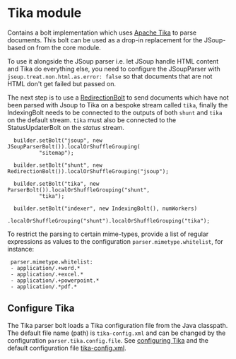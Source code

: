 # Tika module

Contains a bolt implementation which uses [Apache Tika](http://tika.apache.org/) to parse documents. This bolt can be used as a drop-in replacement for the JSoup-based on from the core module.

To use it alongside the JSoup parser i.e. let JSoup handle HTML content and Tika do everything else, you need to configure the JSoupParser with `jsoup.treat.non.html.as.error: false` so that documents that are not HTML don't get failed but passed on.

The next step is to use a [RedirectionBolt](https://github.com/DigitalPebble/storm-crawler/blob/master/external/tika/src/main/java/com/digitalpebble/stormcrawler/tika/RedirectionBolt.java) to send documents which have not been parsed with Jsoup to Tika on a bespoke stream called `tika`, finally the IndexingBolt needs to be connected to the outputs of both `shunt` and `tika` on the default stream. `tika` must also be connected to the StatusUpdaterBolt on the _status_ stream.

```
  builder.setBolt("jsoup", new JSoupParserBolt()).localOrShuffleGrouping(
          "sitemap");
  
  builder.setBolt("shunt", new RedirectionBolt()).localOrShuffleGrouping("jsoup");
  
  builder.setBolt("tika", new ParserBolt()).localOrShuffleGrouping("shunt",
          "tika");
  
  builder.setBolt("indexer", new IndexingBolt(), numWorkers)
          .localOrShuffleGrouping("shunt").localOrShuffleGrouping("tika");
 ```
 
 To restrict the parsing to certain mime-types, provide a list of regular expressions as values to the configuration `parser.mimetype.whitelist`, for instance:
 
 ```
  parser.mimetype.whitelist:
  - application/.+word.*
  - application/.+excel.*
  - application/.+powerpoint.*
  - application/.*pdf.*
 ```
 
## Configure Tika

The Tika parser bolt loads a Tika configuration file from the Java classpath. The default file name (path) is `tika-config.xml` and can be changed by the configuration `parser.tika.config.file`. See [configuring Tika](https://tika.apache.org/2.1.0/configuring.html) and the default configuration file [tika-config.xml](./src/main/resources/tika-config.xml).
